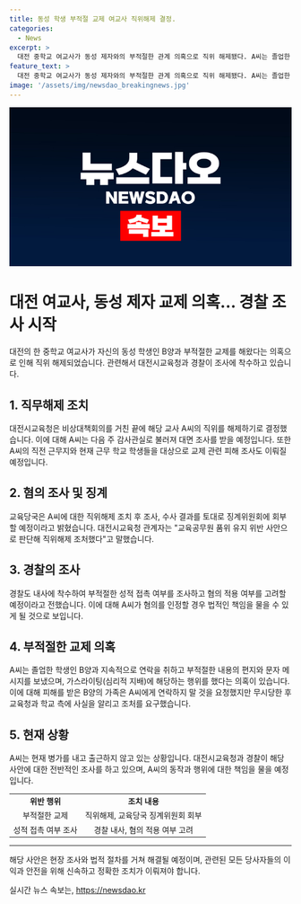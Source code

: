 ```yaml
---
title: 동성 학생 부적절 교제 여교사 직위해제 결정.
categories:
  - News
excerpt: >
  대전 중학교 여교사가 동성 제자와의 부적절한 관계 의혹으로 직위 해제됐다. A씨는 졸업한 학생 B양에게 계속 연락하고 부적절한 교제를 이어갔다는 주장이 있다. 가족들은 A씨를 만나 달라고 부탁했지만 무시당했으며, 교육청과 학교에 사실을 알리고 조처를 요구했다. A씨는 현재 병가 중이며, 교육당국과 경찰이 조사에 착수했다. 경찰은 부적절한 성적 접촉 여부를 조사 중이다. 해당 교사는 징계위원회에 회부될 예정이다.
feature_text: >
  대전 중학교 여교사가 동성 제자와의 부적절한 관계 의혹으로 직위 해제됐다. A씨는 졸업한 학생 B양에게 계속 연락하고 부적절한 교제를 이어갔다는 주장이 있다. 가족들은 A씨를 만나 달라고 부탁했지만 무시당했으며, 교육청과 학교에 사실을 알리고 조처를 요구했다. A씨는 현재 병가 중이며, 교육당국과 경찰이 조사에 착수했다. 경찰은 부적절한 성적 접촉 여부를 조사 중이다. 해당 교사는 징계위원회에 회부될 예정이다.
image: '/assets/img/newsdao_breakingnews.jpg'
---
```


<p><img src="/assets/img/newsdao_breakingnews.jpg" alt="pcversion 속보" /></p>

<h1>대전 여교사, 동성 제자 교제 의혹... 경찰 조사 시작</h1>

<p data-ke-size="size16">대전의 한 중학교 여교사가 자신의 동성 학생인 B양과 부적절한 교제를 해왔다는 의혹으로 인해 직위 해제되었습니다. 관련해서 대전시교육청과 경찰이 조사에 착수하고 있습니다.</p>

<h2 data-ke-size="size26">1. 직무해제 조치</h2>

<p data-ke-size="size16">대전시교육청은 비상대책회의를 거친 끝에 해당 교사 A씨의 직위를 해제하기로 결정했습니다. 이에 대해 A씨는 다음 주 감사관실로 불러져 대면 조사를 받을 예정입니다. 또한 A씨의 직전 근무지와 현재 근무 학교 학생들을 대상으로 교제 관련 피해 조사도 이뤄질 예정입니다.</p>

<h2 data-ke-size="size26">2. 혐의 조사 및 징계</h2>

<p data-ke-size="size16">교육당국은 A씨에 대한 직위해제 조치 후 조사, 수사 결과를 토대로 징계위원회에 회부할 예정이라고 밝혔습니다. 대전시교육청 관계자는 "교육공무원 품위 유지 위반 사안으로 판단해 직위해제 조처했다"고 말했습니다.</p>

<h2 data-ke-size="size26">3. 경찰의 조사</h2>

<p data-ke-size="size16">경찰도 내사에 착수하여 부적절한 성적 접촉 여부를 조사하고 혐의 적용 여부를 고려할 예정이라고 전했습니다. 이에 대해 A씨가 혐의를 인정할 경우 법적인 책임을 물을 수 있게 될 것으로 보입니다.</p>

<h2 data-ke-size="size26">4. 부적절한 교제 의혹</h2>

<p data-ke-size="size16">A씨는 졸업한 학생인 B양과 지속적으로 연락을 취하고 부적절한 내용의 편지와 문자 메시지를 보냈으며, 가스라이팅(심리적 지배)에 해당하는 행위를 했다는 의혹이 있습니다. 이에 대해 피해를 받은 B양의 가족은 A씨에게 연락하지 말 것을 요청했지만 무시당한 후 교육청과 학교 측에 사실을 알리고 조처를 요구했습니다.</p>

<h2 data-ke-size="size26">5. 현재 상황</h2>

<p data-ke-size="size16">A씨는 현재 병가를 내고 출근하지 않고 있는 상황입니다. 대전시교육청과 경찰이 해당 사안에 대한 전반적인 조사를 하고 있으며, A씨의 동작과 행위에 대한 책임을 물을 예정입니다.</p>

<table>
    <tbody>
        <tr>
            <td style="text-align: center; height: 17px;"><b>위반 행위</b></td>
            <td style="text-align: center; height: 17px;"><b>조치 내용</b></td>
        </tr>
        <tr>
            <td style="text-align: center; height: 17px;">부적절한 교제</td>
            <td style="text-align: center; height: 17px;">직위해제, 교육당국 징계위원회 회부</td>
        </tr>
        <tr>
            <td style="text-align: center; height: 17px;">성적 접촉 여부 조사</td>
            <td style="text-align: center; height: 17px;">경찰 내사, 혐의 적용 여부 고려</td>
        </tr>
    </tbody>
</table>

<hr>

<p data-ke-size="size16">해당 사안은 현장 조사와 법적 절차를 거쳐 해결될 예정이며, 관련된 모든 당사자들의 이익과 안전을 위해 신속하고 정확한 조치가 이뤄져야 합니다.</p>
실시간 뉴스 속보는, <a href="https://newsdao.kr" rel="dofollow">https://newsdao.kr</a>


